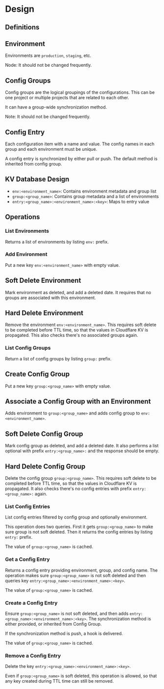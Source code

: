 # Design

## Definitions

## Environment

Environments are `production`, `staging`, etc.

Node: It should not be changed frequently.

## Config Groups

Config groups are the logical groupings of the configurations. This can be one project or multiple projects that are related to each other.

It can have a group-wide synchronization method.

Note: It should not be changed frequently.

## Config Entry

Each configuration item with a name and value. The config names in each group and each environment must be unique.

A config entry is synchronized by either pull or push. The default method is inherited from config group.

## KV Database Design

- `env:<environment_name>`: Contains environment metadata and group list
- `group:<group_name>`: Contains group metadata and a list of environments
- `entry:<group_name>:<environment_name>:<key>`: Maps to entry value

## Operations

### List Environments

Returns a list of environments by listing `env:` prefix.

### Add Environment

Put a new key `env:<environment_name>` with empty value.

## Soft Delete Environment

Mark environment as deleted, and add a deleted date. It requires that no groups are associated with this environment.

## Hard Delete Environment

Remove the environment `env:<environment_name>`. This requires soft delete to be completed before TTL time, so that the values in Cloudflare KV is propagated. This also checks there's no associated groups again.

### List Config Groups

Return a list of config groups by listing `group:` prefix.

## Create Config Group

Put a new key `group:<group_name>` with empty value.

## Associate a Config Group with an Environment

Adds environment to `group:<group_name>` and adds config group to `env:<environment_name>`.

## Soft Delete Config Group

Mark config group as deleted, and add a deleted date. It also performs a list optional with prefix `entry:<group_name>:` and the response should be empty.

## Hard Delete Config Group

Delete the config group `group:<group_name>`. This requires soft delete to be completed before TTL time, so that the values in Cloudflare KV is propagated. It also checks there's no config entries with prefix `entry:<group_name>:` again.

### List Config Entries

List config entries filtered by config group and optionally environment.

This operation does two queries. First it gets `group:<group_name>` to make sure group is not soft deleted. Then it returns the config entries by listing `entry:` prefix.

The value of `group:<group_name>` is cached.

### Get a Config Entry

Returns a config entry providing environment, group, and config name. The operation makes sure `group:<group_name>` is not soft deleted and then queries key `entry:<group_name>:<environment_name>:<key>`.

The value of `group:<group_name>` is cached.

### Create a Config Entry

Ensure `group:<group_name>` is not soft deleted, and then adds `entry:<group_name>:<environment_name>:<key>`. The synchronization method is either provided, or inherited from Config Group.

If the synchronization method is push, a hook is delivered.

The value of `group:<group_name>` is cached.

### Remove a Config Entry

Delete the key `entry:<group_name>:<environment_name>:<key>`.

Even if `group:<group_name>` is soft deleted, this operation is allowed, so that any key created during TTL time can still be removed.

